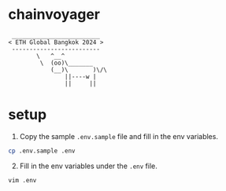 # chainvoyager

```
 _________________________
< ETH Global Bangkok 2024 >
 -------------------------
        \   ^__^
         \  (oo)\_______
            (__)\       )\/\
                ||----w |
                ||     ||
```

# setup

1. Copy the sample `.env.sample` file and fill in the env variables.

```sh
cp .env.sample .env
```

2. Fill in the env variables under the `.env` file.

```sh
vim .env
```
